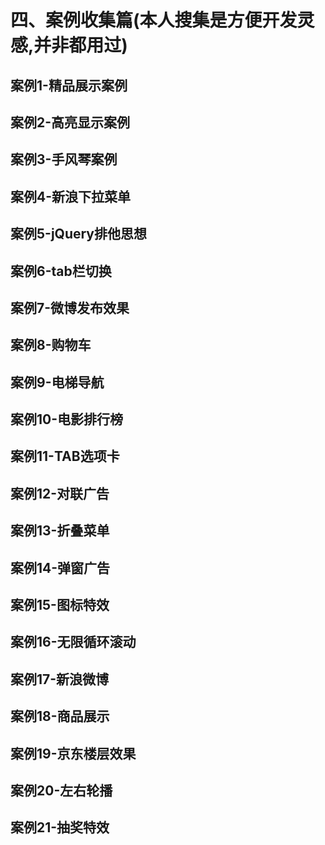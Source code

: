 # 四、案例收集篇(本人搜集是方便开发灵感,并非都用过)

## 案例1-精品展示案例

## 案例2-高亮显示案例

## 案例3-手风琴案例

## 案例4-新浪下拉菜单

## 案例5-jQuery排他思想

## 案例6-tab栏切换

## 案例7-微博发布效果

## 案例8-购物车

## 案例9-电梯导航

## 案例10-电影排行榜

## 案例11-TAB选项卡

## 案例12-对联广告

## 案例13-折叠菜单

## 案例14-弹窗广告

## 案例15-图标特效

## 案例16-无限循环滚动

## 案例17-新浪微博

## 案例18-商品展示

## 案例19-京东楼层效果

## 案例20-左右轮播

## 案例21-抽奖特效
